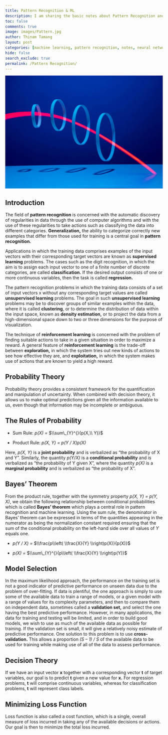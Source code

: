 ```yaml
---
title: Pattern Recognition & ML
description: I am sharing the basic notes about Pattern Recognition and Machine Learning. 
toc: false
comments: true
image: images/Pattern.jpg
author: Thinam Tamang
layout: post
categories: [machine learning, pattern recognition, notes, neural networks]
hide: false
search_exclude: true
permalink: /Pattern Recognition/
---
```


![Image](https://github.com/ThinamXx/thinam.ai/blob/master/images/Pattern.jpg?raw=true)

## Introduction

The field of **pattern recognition** is concerned with the automatic discovery of regularities in data through the use of computer algorithms and with the use of these regularities to take actions such as classifying the data into different categories. **Generalization,** the ability to categorize correctly new examples that differ from those used for training is a central goal in **pattern recognition.**

Applications in which the training data comprises examples of the input vectors with their corresponding target vectors are known as **supervised learning** problems. The cases such as the digit recognition, in which the aim is to assign each input vector to one of a finite number of discrete categories, are called **classification.** If the desired output consists of one or more continuous variables, then the task is called **regression.**

The pattern recognition problems in which the training data consists of a set of input vectors x without any corresponding target values are called **unsupervised learning** problems. The goal in such **unsupervised learning** problems may be to discover groups of similar examples within the data, where it is called **clustering**, or to determine the distribution of data within the input space, known as **density estimation,** or to project the data from a high-dimensional space down to two or three dimensions for the purpose of visualization.

The technique of **reinforcement learning** is concerned with the problem of finding suitable actions to take in a given situation in order to maximize a reward. A general feature of **reinforcement learning** is the trade-off between **exploration,** in which the system tries out new kinds of actions to see how effective they are, and **exploitation,** in which the system makes use of actions that are known to yield a high reward.

## Probability Theory

Probability theory provides a consistent framework for the quantification and manipulation of uncertainty. When combined with decision theory, it allows us to make optimal predictions given all the information available to us, even though that information may be incomplete or ambiguous.

## The Rules of Probability

-   Sum Rule: *p(X) =* $\\sum\_{Y}^{}{p(X,\\ Y)}$

-   Product Rule: *p(X, Y) = p(Y / X)p(X)*

Here, *p(X, Y)* is a **joint probability** and is verbalized as “the probability of X and Y”. Similarly, the quantity *p(Y/X)* is a **conditional probability** and is verbalized as “the probability of Y given X”, where the quantity *p(X)* is a **marginal probability** and is verbalized as “the probability of X”.

## Bayes’ Theorem

From the product rule, together with the symmetry property *p(X, Y) = p(Y, X)*, we obtain the following relationship between conditional probabilities which is called **Bayes’ theorem** which plays a central role in pattern recognition and machine learning. Using the sum rule, the denominator in Bayes’ theorem can be expressed in terms of the quantities appearing in the numerator as being the normalization constant required ensuring that the sum of the conditional probability on the left-hand side over all values of *Y* equals one.

-   *p(Y / X) =* $\\frac{p\\left( \\frac{X}{Y} \\right)p(X)}{p(X)}$

-   *p(X) =* $\\sum\_{Y}^{}{p\\left( \\frac{X}{Y} \\right)p(Y)}$

## Model Selection

In the maximum likelihood approach, the performance on the training set is not a good indicator of predictive performance on unseen data due to the problem of over-fitting. If data is plentiful, the one approach is simply to use some of the available data to train a range of models, or a given model with a range of values for its complexity parameters, and then to compare them on independent data, sometimes called a **validation set,** and select the one having the best predictive performance. However, in many applications, the data for training and testing will be limited, and in order to build good models, we wish to use as much of the available data as possible for training. If the validation set is small, it will give a relatively noisy estimate of predictive performance. One solution to this problem is to use **cross-validation.** This allows a proportion *(S – 1) / S* of the available data to be used for training while making use of all of the data to assess performance.

## Decision Theory

If we have an input vector **x** together with a corresponding vector **t** of target variables, our goal is to predict **t** given a new value for **x.** For regression problems, **t** will comprise continuous variables, whereas for classification problems, **t** will represent class labels.

## Minimizing Loss Function

Loss function is also called a cost function, which is a single, overall measure of loss incurred in taking any of the available decisions or actions. Our goal is then to minimize the total loss incurred.
